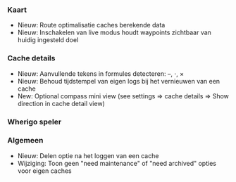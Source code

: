 
### Kaart
- Nieuw: Route optimalisatie caches berekende data
- Nieuw: Inschakelen van live modus houdt waypoints zichtbaar van huidig ingesteld doel

### Cache details
- Nieuw: Aanvullende tekens in formules detecteren: –, ⋅, ×
- Nieuw: Behoud tijdstempel van eigen logs bij het vernieuwen van een cache
- New: Optional compass mini view (see settings => cache details => Show direction in cache detail view)

### Wherigo speler

### Algemeen
- Nieuw: Delen optie na het loggen van een cache
- Wijziging: Toon geen "need maintenance" of "need archived" opties voor eigen caches


